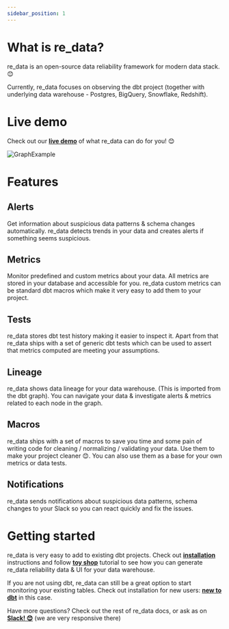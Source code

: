 ```yaml
---
sidebar_position: 1
---
```


# What is re_data?

re_data is an open-source data reliability framework for modern data stack. 😊

Currently, re_data focuses on observing the dbt project (together with underlying data warehouse - Postgres, BigQuery, Snowflake, Redshift).

# Live demo


Check out our **[live demo](https://re-data.github.io/re-data/ui-latest/#/alerts)** of what re_data can do for you! 😊

![GraphExample](/screenshots/ui/graph.png)

# Features

## Alerts
Get information about suspicious data patterns & schema changes automatically. re_data detects trends in your data and creates alerts if something seems suspicious.

## Metrics
Monitor predefined and custom metrics about your data. All metrics are stored in your database and accessible for you. re_data custom metrics can be standard dbt macros which make it very easy to add them to your project.

## Tests
re_data stores dbt test history making it easier to inspect it.
Apart from that re_data ships with a set of generic dbt tests which can be used to assert that metrics computed are meeting your assumptions.

## Lineage
re_data shows data lineage for your data warehouse. (This is imported from the dbt graph). You can navigate your data & investigate alerts & metrics related to each node in the graph.

## Macros
re_data ships with a set of macros to save you time and some pain of writing code for cleaning / normalizing / validating your data. Use them to make your project cleaner 😊. You can also use them as a base for your own metrics or data tests.

## Notifications
re_data sends notifications about suspicious data patterns, schema changes to your Slack so you can react quickly and fix the issues.

# Getting started

re_data is very easy to add to existing dbt projects. Check out **[installation](/docs/getting_started/installation/for_dbt_users)** instructions and follow **[toy shop](/docs/getting_started/toy_shop/toy_shop_data)** tutorial to see how you can generate re_data reliability data & UI for your data warehouse.

If you are not using dbt, re_data can still be a great option to start monitoring your existing tables. Check out installation for new users: **[new to dbt](/docs/getting_started/installation/new_to_dbt)** in this case.


Have more questions? Check out the rest of re_data docs, or ask as on **[Slack! 😊](https://www.getre.io/slack)** (we are very responsive there)
